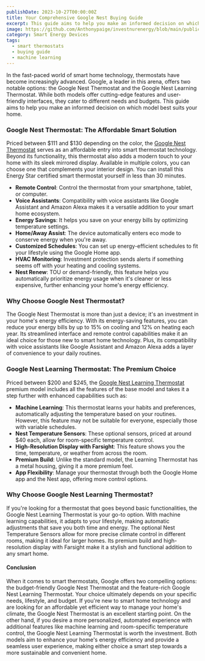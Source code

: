 ```yaml
---
publishDate: 2023-10-27T00:00:00Z
title: Your Comprehensive Google Nest Buying Guide
excerpt: This guide aims to help you make an informed decision on which model best suits your home.
image: https://github.com/Anthonypaige/investnurenergy/blob/main/public/images/cover-art/THRM-3-cover-art.jpg?raw=true
category: Smart Energy Devices
tags:
  - smart thermostats
  - buying guide
  - machine learning
---
```


In the fast-paced world of smart home technology, thermostats have become increasingly advanced. Google, a leader in this arena, offers two notable options: the Google Nest Thermostat and the Google Nest Learning Thermostat. While both models offer cutting-edge features and user-friendly interfaces, they cater to different needs and budgets. This guide aims to help you make an informed decision on which model best suits your home.

### **Google Nest Thermostat: The Affordable Smart Solution**

Priced between $111 and $130 depending on the color, the [Google Nest Thermostat](https://amzn.to/3sAiqyB) serves as an affordable entry into smart thermostat technology. Beyond its functionality, this thermostat also adds a modern touch to your home with its sleek mirrored display. Available in multiple colors, you can choose one that complements your interior design. You can install this Energy Star certified smart thermostat yourself in less than 30 minutes.

- **Remote Control**: Control the thermostat from your smartphone, tablet, or computer.
- **Voice Assistants**: Compatibility with voice assistants like Google Assistant and Amazon Alexa makes it a versatile addition to your smart home ecosystem.
- **Energy Savings**: It helps you save on your energy bills by optimizing temperature settings.
- **Home/Away Assist**: The device automatically enters eco mode to conserve energy when you're away.
- **Customized Schedules**: You can set up energy-efficient schedules to fit your lifestyle using the Google Home app.
- **HVAC Monitoring**: Investment protection sends alerts if something seems off with your heating and cooling systems.
- **Nest Renew**: TOU or demand-friendly, this feature helps you automatically prioritize energy usage when it's cleaner or less expensive, further enhancing your home's energy efficiency.

### **Why Choose Google Nest Thermostat?**

The Google Nest Thermostat is more than just a device; it's an investment in your home's energy efficiency. With its energy-saving features, you can reduce your energy bills by up to 15% on cooling and 12% on heating each year. Its streamlined interface and remote control capabilities make it an ideal choice for those new to smart home technology. Plus, its compatibility with voice assistants like Google Assistant and Amazon Alexa adds a layer of convenience to your daily routines.

### **Google Nest Learning Thermostat: The Premium Choice**

Priced between $200 and $245, the [Google Nest Learning Thermostat](https://amzn.to/3tNnwYK) premium model includes all the features of the base model and takes it a step further with enhanced capabilities such as:

- **Machine Learning**: This thermostat learns your habits and preferences, automatically adjusting the temperature based on your routines. However, this feature may not be suitable for everyone, especially those with variable schedules.
- **Nest Temperature Sensors**: These optional sensors, priced at around $40 each, allow for room-specific temperature control.
- **High-Resolution Display with Farsight**: This feature shows you the time, temperature, or weather from across the room.
- **Premium Build**: Unlike the standard model, the Learning Thermostat has a metal housing, giving it a more premium feel.
- **App Flexibility**: Manage your thermostat through both the Google Home app and the Nest app, offering more control options.

### **Why Choose Google Nest Learning Thermostat?**

If you're looking for a thermostat that goes beyond basic functionalities, the Google Nest Learning Thermostat is your go-to option. With machine learning capabilities, it adapts to your lifestyle, making automatic adjustments that save you both time and energy. The optional Nest Temperature Sensors allow for more precise climate control in different rooms, making it ideal for larger homes. Its premium build and high-resolution display with Farsight make it a stylish and functional addition to any smart home.

#### **Conclusion**

When it comes to smart thermostats, Google offers two compelling options: the budget-friendly Google Nest Thermostat and the feature-rich Google Nest Learning Thermostat. Your choice ultimately depends on your specific needs, lifestyle, and budget. If you're new to smart home technology and are looking for an affordable yet efficient way to manage your home's climate, the Google Nest Thermostat is an excellent starting point. On the other hand, if you desire a more personalized, automated experience with additional features like machine learning and room-specific temperature control, the Google Nest Learning Thermostat is worth the investment. Both models aim to enhance your home's energy efficiency and provide a seamless user experience, making either choice a smart step towards a more sustainable and convenient home.
